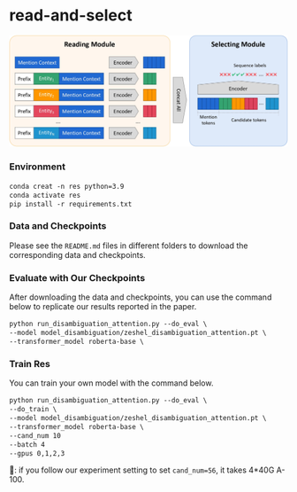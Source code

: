 # read-and-select
<p align="center">
  <img src="pics/res-v2.jpg" width="650"/>
</p>

### Environment
```
conda creat -n res python=3.9
conda activate res
pip install -r requirements.txt
```
### Data and Checkpoints
Please see the `README.md` files in different folders to download the corresponding data and checkpoints.

### Evaluate with Our Checkpoints
After downloading the data and checkpoints, you can use the command below to replicate our results reported in the paper.
```
python run_disambiguation_attention.py --do_eval \
--model model_disambiguation/zeshel_disambiguation_attention.pt \
--transformer_model roberta-base \
```

### Train Res
You can train your own model with the command below.
```
python run_disambiguation_attention.py --do_eval \
--do_train \
--model model_disambiguation/zeshel_disambiguation_attention.pt \
--transformer_model roberta-base \
--cand_num 10
--batch 4
--gpus 0,1,2,3
```
🚨: if you follow our experiment setting to set `cand_num=56`, it takes 4*40G A-100.
